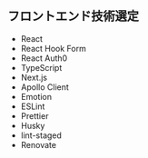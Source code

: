 ## フロントエンド技術選定

- React
- React Hook Form
- React Auth0
- TypeScript
- Next.js
- Apollo Client
- Emotion
- ESLint
- Prettier
- Husky
- lint-staged
- Renovate
